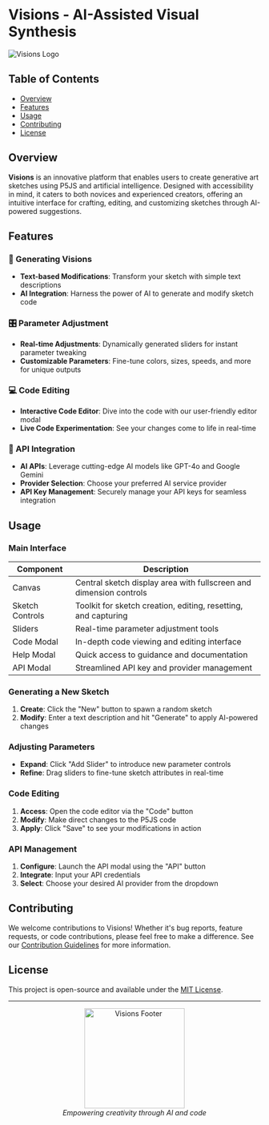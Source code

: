 # Visions - AI-Assisted Visual Synthesis

![Visions Logo](path/to/logo.png)

## Table of Contents
- [Overview](#overview)
- [Features](#features)
- [Usage](#usage)
- [Contributing](#contributing)
- [License](#license)

## Overview

**Visions** is an innovative platform that enables users to create generative art sketches using P5JS and artificial intelligence. Designed with accessibility in mind, it caters to both novices and experienced creators, offering an intuitive interface for crafting, editing, and customizing sketches through AI-powered suggestions.

## Features

### 🎨 Generating Visions
- **Text-based Modifications**: Transform your sketch with simple text descriptions
- **AI Integration**: Harness the power of AI to generate and modify sketch code

### 🎛️ Parameter Adjustment
- **Real-time Adjustments**: Dynamically generated sliders for instant parameter tweaking
- **Customizable Parameters**: Fine-tune colors, sizes, speeds, and more for unique outputs

### 💻 Code Editing
- **Interactive Code Editor**: Dive into the code with our user-friendly editor modal
- **Live Code Experimentation**: See your changes come to life in real-time

### 🤖 API Integration
- **AI APIs**: Leverage cutting-edge AI models like GPT-4o and Google Gemini
- **Provider Selection**: Choose your preferred AI service provider
- **API Key Management**: Securely manage your API keys for seamless integration

## Usage

### Main Interface

| Component | Description |
|-----------|-------------|
| Canvas | Central sketch display area with fullscreen and dimension controls |
| Sketch Controls | Toolkit for sketch creation, editing, resetting, and capturing |
| Sliders | Real-time parameter adjustment tools |
| Code Modal | In-depth code viewing and editing interface |
| Help Modal | Quick access to guidance and documentation |
| API Modal | Streamlined API key and provider management |

### Generating a New Sketch

1. **Create**: Click the "New" button to spawn a random sketch
2. **Modify**: Enter a text description and hit "Generate" to apply AI-powered changes

### Adjusting Parameters

- **Expand**: Click "Add Slider" to introduce new parameter controls
- **Refine**: Drag sliders to fine-tune sketch attributes in real-time

### Code Editing

1. **Access**: Open the code editor via the "Code" button
2. **Modify**: Make direct changes to the P5JS code
3. **Apply**: Click "Save" to see your modifications in action

### API Management

1. **Configure**: Launch the API modal using the "API" button
2. **Integrate**: Input your API credentials
3. **Select**: Choose your desired AI provider from the dropdown

## Contributing

We welcome contributions to Visions! Whether it's bug reports, feature requests, or code contributions, please feel free to make a difference. See our [Contribution Guidelines](CONTRIBUTING.md) for more information.

## License

This project is open-source and available under the [MIT License](LICENSE).

---

<p align="center">
  <img src="path/to/footer-image.png" alt="Visions Footer" width="200">
  <br>
  <i>Empowering creativity through AI and code</i>
</p>